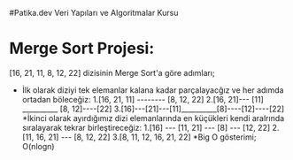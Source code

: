#Patika.dev Veri Yapıları ve Algoritmalar Kursu
   # Merge Sort Projesi:
   [16, 21, 11, 8, 12, 22] dizisinin Merge Sort'a göre adımları;

* İlk olarak diziyi tek elemanlar kalana kadar parçalayacğız ve her adımda ortadan böleceğiz:
    1.[16, 21, 11] -------- [8, 12, 22]
    2.[16, 21]--- [11] __________ [8, 12]----[22]
    3.[16]---[21]---[11]__________[8]----[12]----[22]
 *İkinci olarak ayırdığımız dizi elemanlarında en küçükleri kendi aralrında sıralayarak tekrar birleştireceğiz:
    1.[16] --- [11, 21] --- [8] --- [12, 22]
    2.[11, 16, 21] --- [8, 12, 22]
    3.[8, 11, 12, 16, 21, 22]
*Big O gösterimi;
   O(nlogn)
  
